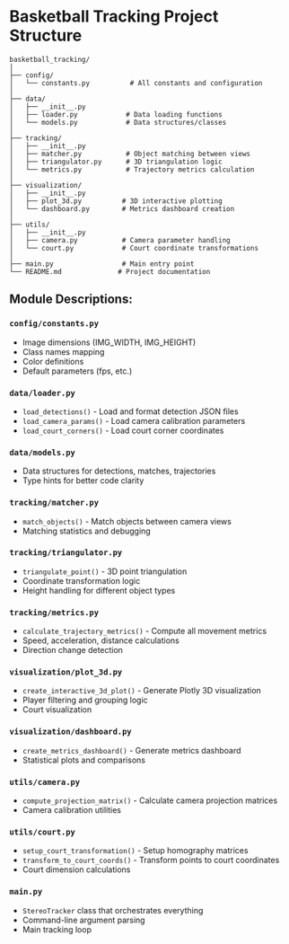 # Basketball Tracking Project Structure

```
basketball_tracking/
│
├── config/
│   └── constants.py          # All constants and configuration
│
├── data/
│   ├── __init__.py
│   ├── loader.py            # Data loading functions
│   └── models.py            # Data structures/classes
│
├── tracking/
│   ├── __init__.py
│   ├── matcher.py           # Object matching between views
│   ├── triangulator.py      # 3D triangulation logic
│   └── metrics.py           # Trajectory metrics calculation
│
├── visualization/
│   ├── __init__.py
│   ├── plot_3d.py          # 3D interactive plotting
│   └── dashboard.py        # Metrics dashboard creation
│
├── utils/
│   ├── __init__.py
│   ├── camera.py           # Camera parameter handling
│   └── court.py            # Court coordinate transformations
│
├── main.py                 # Main entry point
└── README.md              # Project documentation
```

## Module Descriptions:

### `config/constants.py`
- Image dimensions (IMG_WIDTH, IMG_HEIGHT)
- Class names mapping
- Color definitions
- Default parameters (fps, etc.)

### `data/loader.py`
- `load_detections()` - Load and format detection JSON files
- `load_camera_params()` - Load camera calibration parameters
- `load_court_corners()` - Load court corner coordinates

### `data/models.py`
- Data structures for detections, matches, trajectories
- Type hints for better code clarity

### `tracking/matcher.py`
- `match_objects()` - Match objects between camera views
- Matching statistics and debugging

### `tracking/triangulator.py`
- `triangulate_point()` - 3D point triangulation
- Coordinate transformation logic
- Height handling for different object types

### `tracking/metrics.py`
- `calculate_trajectory_metrics()` - Compute all movement metrics
- Speed, acceleration, distance calculations
- Direction change detection

### `visualization/plot_3d.py`
- `create_interactive_3d_plot()` - Generate Plotly 3D visualization
- Player filtering and grouping logic
- Court visualization

### `visualization/dashboard.py`
- `create_metrics_dashboard()` - Generate metrics dashboard
- Statistical plots and comparisons

### `utils/camera.py`
- `compute_projection_matrix()` - Calculate camera projection matrices
- Camera calibration utilities

### `utils/court.py`
- `setup_court_transformation()` - Setup homography matrices
- `transform_to_court_coords()` - Transform points to court coordinates
- Court dimension calculations

### `main.py`
- `StereoTracker` class that orchestrates everything
- Command-line argument parsing
- Main tracking loop
